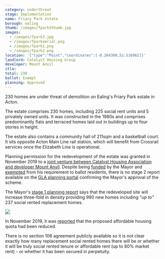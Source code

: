 ```yaml
---
category: underthreat
stage: Implementation 
name: Friary Park estate 
borough: ealing
thumb: /images/fpark3thumb.jpg
images:
  - /images/fpark3.jpg
  - /images/fparkaerial.png
  - /images/fpark1.png
  - /images/fpark2.png
location: '{"type":"Point","coordinates":[-0.264300,51.516962]}'
landlord: Catalyst Housing Group
developer: Mount Anvil
itla:
total: 230
ballot: Exempt
planning: Approved
---
```

230 homes are under threat of demolition on Ealing's Friary Park estate in Acton.

The estate comprises 230 homes, including 225 social rent units and 5 privately owned units. It was constructed in the 1980s and comprises predominantly flats and terraced homes laid out in buildings up to four stories in height.

The estate also contains a community hall of 211sqm and a basketball court. It sits opposite Acton Main Line rail station, which will benefit from Crossrail services once the Elizabeth Line is operational.

Planning permission for the redevelopment of the estate was granted in November 2019 to a [joint venture between Catalyst Housing Association and developer Mount Anvil](https://www.chg.org.uk/development-regeneration/regeneration/friary-park-ealing/friary-park-rumour-busters/). Despite being [funded](/approved/funding) by the Mayor and [exempted](/approved/ballotexemptions) from his requirement to ballot residents, there is no stage 2 report available on the [GLA planning portal](https://www.london.gov.uk/what-we-do/planning/planning-applications-and-decisions/planning-application-search/friary-park-estate) confirming the Mayor's approval of the scheme. 

The Mayor's [stage 1 planning report](https://www.london.gov.uk/sites/default/files/public%3A//public%3A//public%3A//public%3A//PAWS/media_id_477438/////friary_park_estate_report.pdf) says that the redeveloped site will increase three-fold in density providing 990 new homes including _"up to"_ 237 social rented replacement homes.

<img src="/images/fparkupto.png" class="img-fluid rounded img-thumbnail">

In November 2019, it was [reported](https://www.insidehousing.co.uk/news/news/london-housing-association-moves-step-closer-on-990-home-scheme-but-affordable-share-reduced-64284) that the proposed affordable housing quota had been reduced.

There is no section 106 agreement publicly available so it is not clear exactly how many replacement social rented homes there will be or whether it will be truly social rented tenure or affordable rent (up to 80% market rent) - or whether it has been secured in perpetuity.


